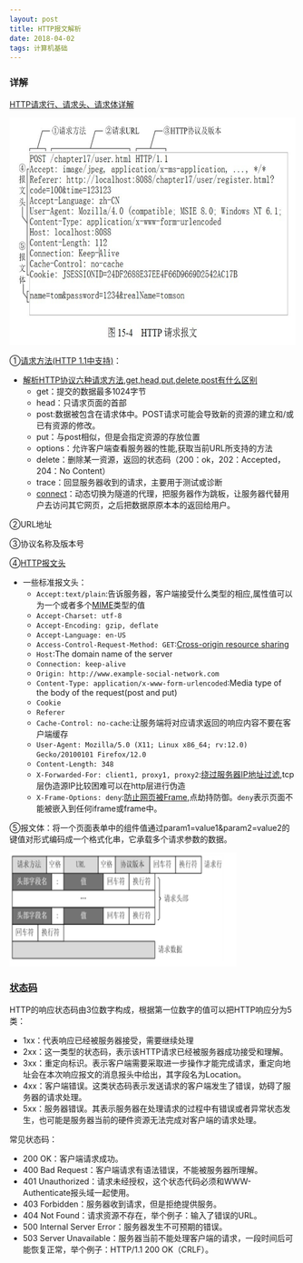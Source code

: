 ```yaml
---
layout: post
title: HTTP报文解析
date: 2018-04-02
tags: 计算机基础
---
```


### 详解
[HTTP请求行、请求头、请求体详解](https://blog.csdn.net/u010256388/article/details/68491509)

<img src="/images/posts/2018/04/HTTP报文//1.jpg" height="400" width="600">

①[请求方法(HTTP 1.1中支持)](http://www.runoob.com/http/http-methods.html)：
+ [解析HTTP协议六种请求方法,get,head,put,delete,post有什么区别](https://blog.csdn.net/u010529455/article/details/42918639)
    + get：提交的数据最多1024字节
    + head：只请求页面的首部
    + post:数据被包含在请求体中。POST请求可能会导致新的资源的建立和/或已有资源的修改。
    + put：与post相似，但是会指定资源的存放位置
    + options：允许客户端查看服务器的性能,获取当前URL所支持的方法
    + delete：删除某一资源，返回的状态码（200：ok，202：Accepted，204：No Content）
    + trace：回显服务器收到的请求，主要用于测试或诊断
    + [connect](https://www.web-tinker.com/article/20055.html)：动态切换为隧道的代理，把服务器作为跳板，让服务器代替用户去访问其它网页，之后把数据原原本本的返回给用户。

②URL地址

③协议名称及版本号

④[HTTP报文头](https://en.wikipedia.org/wiki/List_of_HTTP_header_fields)
+ 一些标准报文头：
    + `Accept:text/plain`:告诉服务器，客户端接受什么类型的相应,属性值可以为一个或者多个[MIME](https://en.wikipedia.org/wiki/Media_type)类型的值
    + `Accept-Charset: utf-8`
    + `Accept-Encoding: gzip, deflate`
    + `Accept-Language: en-US`
    + `Access-Control-Request-Method: GET`:[Cross-origin resource sharing](https://en.wikipedia.org/wiki/Cross-origin_resource_sharing)
    + `Host`:The domain name of the server
    + `Connection: keep-alive`
    + `Origin: http://www.example-social-network.com`
    + `Content-Type: application/x-www-form-urlencoded`:Media type of the body of the request(post and put)
    + `Cookie`
    + `Referer`
    + `Cache-Control: no-cache`:让服务端将对应请求返回的响应内容不要在客户端缓存
    + `User-Agent: Mozilla/5.0 (X11; Linux x86_64; rv:12.0) Gecko/20100101 Firefox/12.0`
    + `Content-Length: 348`
    + `X-Forwarded-For: client1, proxy1, proxy2`:[绕过服务器IP地址过滤](http://blog.csdn.net/caiqiiqi/article/details/72852083),tcp层伪造源IP比较困难可以在http层进行伪造
    + `X-Frame-Options: deny`:[防止网页被Frame](http://blog.csdn.net/wangnan537/article/details/76599962),点劫持防御。`deny`表示页面不能被嵌入到任何iframe或frame中。

⑤报文体：将一个页面表单中的组件值通过param1=value1&param2=value2的键值对形式编码成一个格式化串，它承载多个请求参数的数据。

<img src="/images/posts/2018/04/HTTP报文//2.jpg" height="200" width="400">

### [状态码](https://www.jianshu.com/p/49ebc4a78474)

HTTP的响应状态码由3位数字构成，根据第一位数字的值可以把HTTP响应分为5类：
+ 1xx：代表响应已经被服务器接受，需要继续处理
+ 2xx：这一类型的状态码，表示该HTTP请求已经被服务器成功接受和理解。
+ 3xx：重定向标识。表示客户端需要采取进一步操作才能完成请求，重定向地址会在本次响应报文的消息报头中给出，其字段名为Location。
+ 4xx：客户端错误。这类状态码表示发送请求的客户端发生了错误，妨碍了服务器的请求处理。
+ 5xx：服务器错误。其表示服务器在处理请求的过程中有错误或者异常状态发生，也可能是服务器当前的硬件资源无法完成对客户端的请求处理。

常见状态码：
+ 200 OK：客户端请求成功。
+ 400 Bad Request：客户端请求有语法错误，不能被服务器所理解。
+ 401 Unauthorized：请求未经授权，这个状态代码必须和WWW-Authenticate报头域一起使用。
+ 403 Forbidden：服务器收到请求，但是拒绝提供服务。
+ 404 Not Found：请求资源不存在，举个例子：输入了错误的URL。
+ 500 Internal Server Error：服务器发生不可预期的错误。
+ 503 Server Unavailable：服务器当前不能处理客户端的请求，一段时间后可能恢复正常，举个例子：HTTP/1.1 200 OK（CRLF）。

